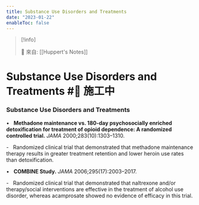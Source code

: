 ```yaml
---
title: Substance Use Disorders and Treatments
date: "2023-01-22"
enableToc: false
---
```


> [!info]
>
> 🌱 來自: [[Huppert's Notes]]

# Substance Use Disorders and Treatments #🚧 施工中

### Substance Use Disorders and Treatments

•   **Methadone maintenance vs. 180-day psychosocially enriched detoxification for treatment of opioid dependence: A randomized controlled trial.** *JAMA* 2000;283(10):1303–1310.

-   Randomized clinical trial that demonstrated that methadone maintenance therapy results in greater treatment retention and lower heroin use rates than detoxification.

•   **COMBINE Study.** *JAMA* 2006;295(17):2003–2017.

-   Randomized clinical trial that demonstrated that naltrexone and/or therapy/social interventions are effective in the treatment of alcohol use disorder, whereas acamprosate showed no evidence of efficacy in this trial.


